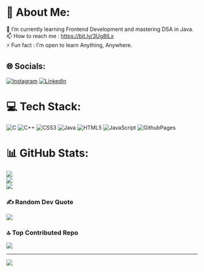# 💫 About Me:
🌱 I’m currently learning Frontend Development and mastering DSA in Java.<br>📫 How to reach me : https://bit.ly/3Ug8ILx<br>⚡ Fun fact : I'm open to learn Anything, Anywhere.


## 🌐 Socials:
[![Instagram](https://img.shields.io/badge/Instagram-%23E4405F.svg?logo=Instagram&logoColor=white)](https://instagram.com/ritikkrawat) [![LinkedIn](https://img.shields.io/badge/LinkedIn-%230077B5.svg?logo=linkedin&logoColor=white)](https://www.linkedin.com/in/ritikkrawat/) 

# 💻 Tech Stack:
![C](https://img.shields.io/badge/c-%2300599C.svg?style=flat&logo=c&logoColor=white) ![C++](https://img.shields.io/badge/c++-%2300599C.svg?style=flat&logo=c%2B%2B&logoColor=white) ![CSS3](https://img.shields.io/badge/css3-%231572B6.svg?style=flat&logo=css3&logoColor=white) ![Java](https://img.shields.io/badge/java-%23ED8B00.svg?style=flat&logo=openjdk&logoColor=white) ![HTML5](https://img.shields.io/badge/html5-%23E34F26.svg?style=flat&logo=html5&logoColor=white) ![JavaScript](https://img.shields.io/badge/javascript-%23323330.svg?style=flat&logo=javascript&logoColor=%23F7DF1E) ![GithubPages](https://img.shields.io/badge/github%20pages-121013?style=flat&logo=github&logoColor=white)
# 📊 GitHub Stats:
![](https://github-readme-stats.vercel.app/api?username=ritikkrawat&theme=nightowl&hide_border=false&include_all_commits=false&count_private=false)<br/>
![](https://github-readme-streak-stats.herokuapp.com/?user=ritikkrawat&theme=nightowl&hide_border=false)<br/>
![](https://github-readme-stats.vercel.app/api/top-langs/?username=ritikkrawat&theme=nightowl&hide_border=false&include_all_commits=false&count_private=false&layout=compact)

### ✍️ Random Dev Quote
![](https://quotes-github-readme.vercel.app/api?type=vetical&theme=radical)

### 🔝 Top Contributed Repo
![](https://github-contributor-stats.vercel.app/api?username=ritikkrawat&limit=5&theme=radical&combine_all_yearly_contributions=true)

---
[![](https://visitcount.itsvg.in/api?id=ritikkrawat&icon=7&color=1)](https://visitcount.itsvg.in)

<!-- Proudly created with GPRM ( https://gprm.itsvg.in ) -->
